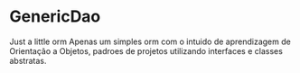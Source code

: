 # GenericDao
Just a little orm
Apenas um simples orm com o intuido de aprendizagem de Orientação a Objetos, padroes de projetos utilizando interfaces e classes abstratas.
